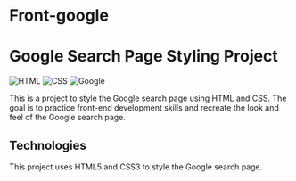 # Front-google

# Google Search Page Styling Project

![HTML](https://img.shields.io/badge/HTML-5-orange)
![CSS](https://img.shields.io/badge/CSS-3-blue)
![Google](https://img.shields.io/badge/Google-Search-red)

This is a project to style the Google search page using HTML and CSS. The goal is to practice front-end development skills and recreate the look and feel of the Google search page.

## Technologies

This project uses HTML5 and CSS3 to style the Google search page.

